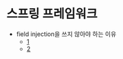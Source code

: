 # 스프링 프레임워크

- field injection을 쓰지 않아야 하는 이유
  - [1](https://yaboong.github.io/spring/2019/08/29/why-field-injection-is-bad/)
  - [2](https://sightstudio.tistory.com/20)